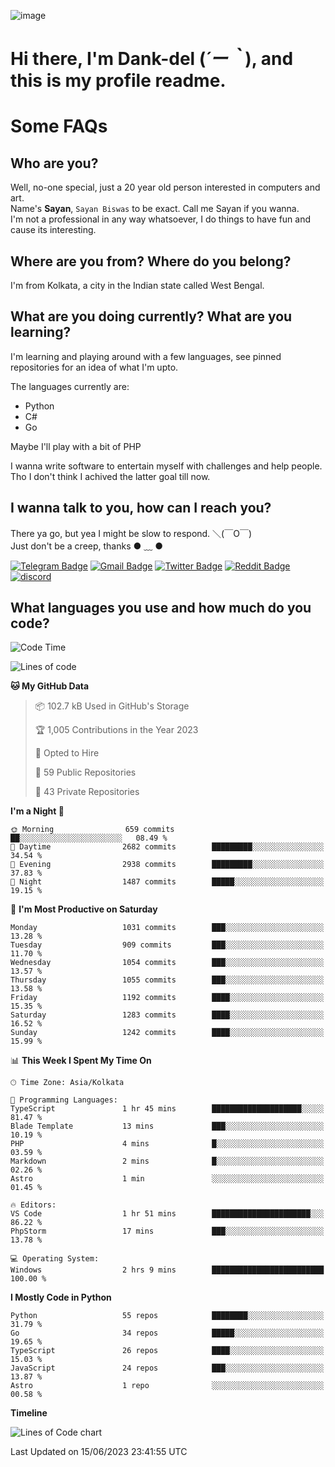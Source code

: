 ![image](https://user-images.githubusercontent.com/63096193/125182844-29f20800-e22f-11eb-8dc9-b0f2d29647bb.png)

# **Hi there, I'm Dank-del (*´ー｀*), and this is my profile readme.**
<!--  [![Profile views](https://gpvc.arturio.dev/dank-del)](https://github.com/dank-del) -->
# Some FAQs

## **Who are you?**

Well, no-one special, just a 20 year old person interested in computers and art. \
Name's **Sayan**, `Sayan Biswas` to be exact. Call me Sayan if you wanna. \
I'm not a professional in any way whatsoever, I do things to have fun and cause its interesting.

## **Where are you from? Where do you belong?**

I'm from Kolkata, a city in the Indian state called West Bengal.

## **What are you doing currently? What are you learning?**

I'm learning and playing around with a few languages, see pinned repositories for an idea of what I'm upto.

The languages currently are:

- Python
- C#
- Go

Maybe I'll play with a bit of PHP

I wanna write software to entertain myself with challenges and help people. \
Tho I don't think I achived the latter goal till now.

<!--## **Eww, I see a weeb profile.**

Can't help it, it's the best way to hide my face on this account
> Why do people hate weebs .-.

## **Cool, what more interests you?**

My interests are quite, weird. They're scattered all over the place. \
I've been fascinated by music and have studied it since the age of 6, I've performed on stage and on air but yeah now I've been away from that. I specialize in key instruments. \
Another thing that interests me is Media Production, aka, working with audio, video and broadcasting media.

> I just like art in general. also feeds the reason of me being obsessed with Japanese drawings (⋟ ﹏ ⋞)-->

## **I wanna talk to you, how can I reach you?**

There ya go, but yea I might be slow to respond. ＼(￣O￣) \
Just don't be a creep, thanks ● ﹏ ●

[![Telegram Badge](https://img.shields.io/badge/-dank_as_fuck-1ca0f1?style=flat-square&logo=telegram&logoColor=white&link=https://t.me/dank_as_fuck)](https://t.me/dank_as_fuck)
[![Gmail Badge](https://img.shields.io/badge/-sayan@asia.com-c14438?style=flat-square&logo=Gmail&logoColor=white&link=mailto:sayan@asia.com)](mailto:sayan@asia.com)
[![Twitter Badge](https://img.shields.io/twitter/follow/TheDankDel?style=social)](https://twitter.com/TheDankDel)
[![Reddit Badge](https://img.shields.io/reddit/user-karma/combined/dank_as_fuck_?style=social)](https://www.reddit.com/user/dank_as_fuck_/)
[![discord](https://discord-md-badge.vercel.app/api/shield/506536929152466945?style=social)](https://discordapp.com/users/506536929152466945)

## **What languages you use and how much do you code?**

<!--START_SECTION:waka-->
![Code Time](http://img.shields.io/badge/Code%20Time-1%2C147%20hrs%2040%20mins-blue)

![Lines of code](https://img.shields.io/badge/From%20Hello%20World%20I%27ve%20Written-4.5%20million%20lines%20of%20code-blue)

**🐱 My GitHub Data** 

> 📦 102.7 kB Used in GitHub's Storage 
 > 
> 🏆 1,005 Contributions in the Year 2023
 > 
> 💼 Opted to Hire
 > 
> 📜 59 Public Repositories 
 > 
> 🔑 43 Private Repositories 
 > 
**I'm a Night 🦉** 

```text
🌞 Morning                659 commits         ██░░░░░░░░░░░░░░░░░░░░░░░   08.49 % 
🌆 Daytime                2682 commits        █████████░░░░░░░░░░░░░░░░   34.54 % 
🌃 Evening                2938 commits        █████████░░░░░░░░░░░░░░░░   37.83 % 
🌙 Night                  1487 commits        █████░░░░░░░░░░░░░░░░░░░░   19.15 % 
```
📅 **I'm Most Productive on Saturday** 

```text
Monday                   1031 commits        ███░░░░░░░░░░░░░░░░░░░░░░   13.28 % 
Tuesday                  909 commits         ███░░░░░░░░░░░░░░░░░░░░░░   11.70 % 
Wednesday                1054 commits        ███░░░░░░░░░░░░░░░░░░░░░░   13.57 % 
Thursday                 1055 commits        ███░░░░░░░░░░░░░░░░░░░░░░   13.58 % 
Friday                   1192 commits        ████░░░░░░░░░░░░░░░░░░░░░   15.35 % 
Saturday                 1283 commits        ████░░░░░░░░░░░░░░░░░░░░░   16.52 % 
Sunday                   1242 commits        ████░░░░░░░░░░░░░░░░░░░░░   15.99 % 
```


📊 **This Week I Spent My Time On** 

```text
🕑︎ Time Zone: Asia/Kolkata

💬 Programming Languages: 
TypeScript               1 hr 45 mins        ████████████████████░░░░░   81.47 % 
Blade Template           13 mins             ███░░░░░░░░░░░░░░░░░░░░░░   10.19 % 
PHP                      4 mins              █░░░░░░░░░░░░░░░░░░░░░░░░   03.59 % 
Markdown                 2 mins              █░░░░░░░░░░░░░░░░░░░░░░░░   02.26 % 
Astro                    1 min               ░░░░░░░░░░░░░░░░░░░░░░░░░   01.45 % 

🔥 Editors: 
VS Code                  1 hr 51 mins        ██████████████████████░░░   86.22 % 
PhpStorm                 17 mins             ███░░░░░░░░░░░░░░░░░░░░░░   13.78 % 

💻 Operating System: 
Windows                  2 hrs 9 mins        █████████████████████████   100.00 % 
```

**I Mostly Code in Python** 

```text
Python                   55 repos            ████████░░░░░░░░░░░░░░░░░   31.79 % 
Go                       34 repos            █████░░░░░░░░░░░░░░░░░░░░   19.65 % 
TypeScript               26 repos            ████░░░░░░░░░░░░░░░░░░░░░   15.03 % 
JavaScript               24 repos            ███░░░░░░░░░░░░░░░░░░░░░░   13.87 % 
Astro                    1 repo              ░░░░░░░░░░░░░░░░░░░░░░░░░   00.58 % 
```



**Timeline**

![Lines of Code chart](https://raw.githubusercontent.com/Dank-del/Dank-del/main/assets/bar_graph.png)


 Last Updated on 15/06/2023 23:41:55 UTC
<!--END_SECTION:waka-->

<!--## **Can I stalk your spotify?**

Um sure.

![OwO Spotify](https://spotify-recently-played-readme.vercel.app/api?user=31fdrsslnr7nvq4ytqwtw7c4rxfm&count=5)-->
